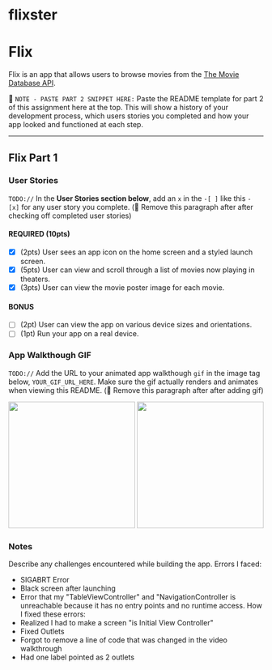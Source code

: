 # flixster
# Flix

Flix is an app that allows users to browse movies from the [The Movie Database API](http://docs.themoviedb.apiary.io/#).

📝 `NOTE - PASTE PART 2 SNIPPET HERE:` Paste the README template for part 2 of this assignment here at the top. This will show a history of your development process, which users stories you completed and how your app looked and functioned at each step.

---

## Flix Part 1

### User Stories
`TODO://` In the **User Stories section below**, add an `x` in the `-[ ]` like this `- [x]` for any user story you complete. (🚫 Remove this paragraph after after checking off completed user stories)

#### REQUIRED (10pts)
- [x] (2pts) User sees an app icon on the home screen and a styled launch screen.
- [x] (5pts) User can view and scroll through a list of movies now playing in theaters.
- [x] (3pts) User can view the movie poster image for each movie.

#### BONUS
- [ ] (2pt) User can view the app on various device sizes and orientations.
- [ ] (1pt) Run your app on a real device.

### App Walkthough GIF
`TODO://` Add the URL to your animated app walkthough `gif` in the image tag below, `YOUR_GIF_URL_HERE`. Make sure the gif actually renders and animates when viewing this README. (🚫 Remove this paragraph after after adding gif)

<img src="http://g.recordit.co/xtUtSTZRpV.gif" width=250> <img src="http://g.recordit.co/UuLWGEJ9oJ.gif" width=250><br>


### Notes
Describe any challenges encountered while building the app.
Errors I faced: 
  - SIGABRT Error 
  - Black screen after launching
  - Error that my "TableViewController" and "NavigationController is unreachable because it has no entry points and no runtime access. 
How I fixed these errors:
  - Realized I had to make a screen "is Initial View Controller"
  - Fixed Outlets
  - Forgot to remove a line of code that was changed in the video walkthrough
  - Had one label pointed as 2 outlets
